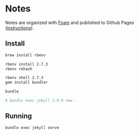 # Notes

Notes are organized with [Foam](https://foambubble.github.io/) and published to Github Pages ([instructions](https://foambubble.github.io/foam/publishing/publish-to-github-pages.html)).

## Install

```bash
brew install rbenv

rbenv install 2.7.3
rbenv rehash

rbenv shell 2.7.3
gem install bundler

bundle

# bundle exec jekyll 3.9.0 new .
```

## Running

```bash
bundle exec jekyll serve
```

